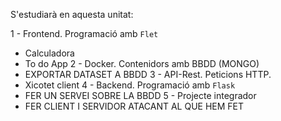 S'estudiarà en aquesta unitat:

1 - Frontend. Programació amb `Flet`
  - Calculadora
  - To do App
2 - Docker. Contenidors amb BBDD (MONGO)
  - EXPORTAR DATASET A BBDD
3 - API-Rest. Peticions HTTP.
  - Xicotet client
4 - Backend. Programació amb `Flask`
  - FER UN SERVEI SOBRE LA BBDD
5 - Projecte integrador
  - FER CLIENT I SERVIDOR ATACANT AL QUE HEM FET